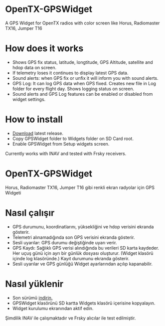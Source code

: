 # OpenTX-GPSWidget
A GPS Widget for OpenTX radios with color screen like Horus, Radiomaster TX16, Jumper T16

# How does it works
- Shows GPS fix status, latitude, longtitude, GPS Altitude, satellite and hdop data on screen.
- If telemetry loses it continues to display latest GPS data.
- Sound alerts: when GPS fix or unfix it will inform you with sound alerts. 
- GPS Log: 
    It can log GPS data when GPS fixed. 
    Creates new file in Log folder for every flight day.
    Shows logging status on screen.
- Sound alerts and GPS Log features can be enabled or disabled from widget settings.

# How to install
- [Download](https://github.com/Fatih-Birkan/OpenTX-GPSWidget/files/6017630/GPSWidget.zip) latest release.
- Copy GPSWidget folder to Widgets folder on SD Card root.
- Enable GPSWidget from Setup widgets screen.

Currently works with INAV and tested with Frsky receivers.

# OpenTX-GPSWidget
Horus, Radiomaster TX16, Jumper T16 gibi renkli ekran radyolar için GPS Widgeti

# Nasıl çalışır 
- GPS durumunu, koordinatlarını, yüksekliğini ve hdop verisini ekranda gösterir.
- Telemetri alınamadığında son GPS verisini ekranda gösterir.
- Sesli uyarılar: GPS durumu değiştiğinde uyarı verir.
- GPS Kaydı: 
    Sağlıklı GPS verisi alındığında bu verileri SD karta kaydeder.
    Her uçuş günü için ayrı bir günlük dosyası oluşturur. (Widget klasörü içinde log klasöründe.)
    Kayıt durumunu ekranda gösterir. 
- Sesli uyarılar ve GPS günlüğü Widget ayarlarından açılıp kapanabilir.

# Nasıl yüklenir
- Son sürümü [indirin.](https://github.com/Fatih-Birkan/OpenTX-GPSWidget/files/6017630/GPSWidget.zip)
- GPSWidget klasörünü SD kartta Widgets klasörü içerisine kopyalayın.
- Widget kurulumu ekranından aktif edin.

Şimdilik INAV ile çalışmaktadır ve Frsky alıcılar ile test edilmiştir.
